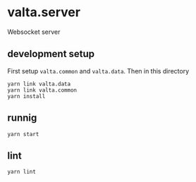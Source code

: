 # valta.server

Websocket server

## development setup

First setup `valta.common` and `valta.data`. Then in this directory

    yarn link valta.data
    yarn link valta.common
    yarn install

## runnig

    yarn start

## lint

    yarn lint
